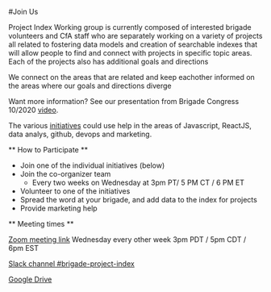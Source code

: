 #Join Us

Project Index Working group is currently composed of interested brigade volunteers and CfA staff who are separately working on a variety of projects all related to fostering data models and creation of searchable indexes that will allow people to find and connect with projects in specific topic areas. 
Each of the projects also has additional goals and directions

We connect on the areas that are related and keep eachother informed on the areas where our goals and directions diverge

Want more information? See our presentation from Brigade Congress 10/2020 [video](https://www.youtube.com/watch?v=mUi317f1zOM&list=PL65XgbSILalVD81qt-I_vfUJLEjhfdmXh&index=25).

The various [initiatives](../projects) could use help in the areas of Javascript, ReactJS, data analys, github, devops and marketing.

<a name="participate"></a>
** How to Participate **

- Join one of the individual initiatives (below)
- Join the co-organizer team
  - Every two weeks on Wednesday at 3pm PT/ 5 PM CT / 6 PM ET
- Volunteer to one of the initiatives
- Spread the word at your brigade, and add data to the index for projects
- Provide marketing help

** Meeting times **

[Zoom meeting link](https://codeforamerica.zoom.us/j/96551956929?pwd=ME81S0ZUT1UwY3JTeFpaVXVZV25pdz09) Wednesday every other week 3pm PDT / 5pm CDT / 6pm EST

[Slack channel #brigade-project-index](https://cfa.slack.com/archives/CLMA6BAVB)

[Google Drive](https://drive.google.com/drive/folders/1CRGEL2MkRocWcyTaTAaqlJuPugaL_99F)